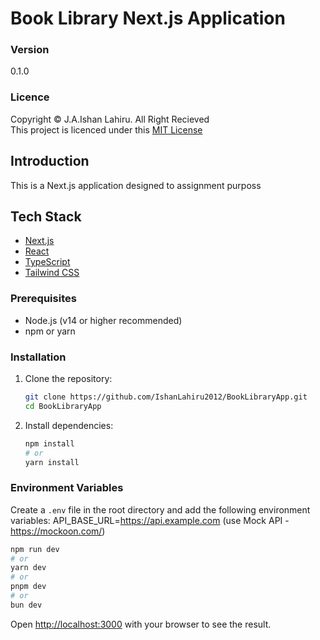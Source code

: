 # Book Library Next.js Application

### Version
0.1.0

### Licence
Copyright © J.A.Ishan Lahiru. All Right Recieved <br>
This project is licenced under this [MIT License](License.txt)

## Introduction
This is a Next.js application designed to assignment purposs

## Tech Stack
- [Next.js](https://nextjs.org/)
- [React](https://reactjs.org/)
- [TypeScript](https://www.typescriptlang.org/) 
- [Tailwind CSS](https://tailwindcss.com/) 

### Prerequisites
- Node.js (v14 or higher recommended)
- npm or yarn

### Installation
1. Clone the repository:
    ```sh
    git clone https://github.com/IshanLahiru2012/BookLibraryApp.git
    cd BookLibraryApp
    ```
2. Install dependencies:
    ```sh
    npm install
    # or
    yarn install
    ```
    
### Environment Variables
Create a `.env` file in the root directory and add the following environment variables: 
API_BASE_URL=https://api.example.com (use Mock API - https://mockoon.com/)

```bash
npm run dev
# or
yarn dev
# or
pnpm dev
# or
bun dev
```

Open [http://localhost:3000](http://localhost:3000) with your browser to see the result.

